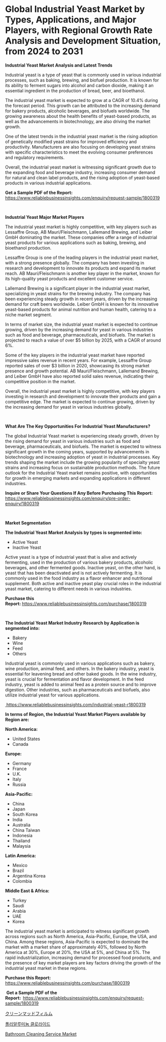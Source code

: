 <p><h1>Global Industrial Yeast Market by Types, Applications, and Major Players, with Regional Growth Rate Analysis and Development Situation, from 2024 to 2031</h1></p><p><strong>Industrial Yeast Market Analysis and Latest Trends</strong></p>
<p><p>Industrial yeast is a type of yeast that is commonly used in various industrial processes, such as baking, brewing, and biofuel production. It is known for its ability to ferment sugars into alcohol and carbon dioxide, making it an essential ingredient in the production of bread, beer, and bioethanol.</p><p>The industrial yeast market is expected to grow at a CAGR of 10.4% during the forecast period. This growth can be attributed to the increasing demand for bakery products, alcoholic beverages, and biofuels worldwide. The growing awareness about the health benefits of yeast-based products, as well as the advancements in biotechnology, are also driving the market growth.</p><p>One of the latest trends in the industrial yeast market is the rising adoption of genetically modified yeast strains for improved efficiency and productivity. Manufacturers are also focusing on developing yeast strains with specific characteristics to meet the evolving consumer preferences and regulatory requirements.</p><p>Overall, the industrial yeast market is witnessing significant growth due to the expanding food and beverage industry, increasing consumer demand for natural and clean label products, and the rising adoption of yeast-based products in various industrial applications.</p></p>
<p><strong>Get a Sample PDF of the Report:&nbsp;</strong> <a href="https://www.reliablebusinessinsights.com/enquiry/request-sample/1800319">https://www.reliablebusinessinsights.com/enquiry/request-sample/1800319</a></p>
<p>&nbsp;</p>
<p><strong>Industrial Yeast Major Market Players</strong></p>
<p><p>The industrial yeast market is highly competitive, with key players such as Lessaffre Group, AB Mauri/Fleischmann, Lallemand Brewing, and Leiber GmbH dominating the market. These companies offer a range of industrial yeast products for various applications such as baking, brewing, and bioethanol production.</p><p>Lessaffre Group is one of the leading players in the industrial yeast market, with a strong presence globally. The company has been investing in research and development to innovate its products and expand its market reach. AB Mauri/Fleischmann is another key player in the market, known for its high-quality yeast products and excellent customer service.</p><p>Lallemand Brewing is a significant player in the industrial yeast market, specializing in yeast strains for the brewing industry. The company has been experiencing steady growth in recent years, driven by the increasing demand for craft beers worldwide. Leiber GmbH is known for its innovative yeast-based products for animal nutrition and human health, catering to a niche market segment.</p><p>In terms of market size, the industrial yeast market is expected to continue growing, driven by the increasing demand for yeast in various industries such as food and beverage, pharmaceuticals, and biofuels. The market is projected to reach a value of over $5 billion by 2025, with a CAGR of around 6%.</p><p>Some of the key players in the industrial yeast market have reported impressive sales revenue in recent years. For example, Lessaffre Group reported sales of over $3 billion in 2020, showcasing its strong market presence and growth potential. AB Mauri/Fleischmann, Lallemand Brewing, and Leiber GmbH have also reported solid sales revenue, indicating their competitive position in the market. </p><p>Overall, the industrial yeast market is highly competitive, with key players investing in research and development to innovate their products and gain a competitive edge. The market is expected to continue growing, driven by the increasing demand for yeast in various industries globally.</p></p>
<p>&nbsp;</p>
<p><strong>What Are The Key Opportunities For Industrial Yeast Manufacturers?</strong></p>
<p><p>The global Industrial Yeast market is experiencing steady growth, driven by the rising demand for yeast in various industries such as food and beverage, pharmaceuticals, and biofuels. The market is expected to witness significant growth in the coming years, supported by advancements in biotechnology and increasing adoption of yeast in industrial processes. Key trends shaping the market include the growing popularity of specialty yeast strains and increasing focus on sustainable production methods. The future outlook for the Industrial Yeast market remains positive, with opportunities for growth in emerging markets and expanding applications in different industries.</p></p>
<p><strong>Inquire or Share Your Questions If Any Before Purchasing This Report:</strong> <a href="https://www.reliablebusinessinsights.com/enquiry/pre-order-enquiry/1800319">https://www.reliablebusinessinsights.com/enquiry/pre-order-enquiry/1800319</a></p>
<p>&nbsp;</p>
<p><strong>Market Segmentation</strong></p>
<p><strong>The Industrial Yeast Market Analysis by types is segmented into:</strong></p>
<p><ul><li>Active Yeast</li><li>Inactive Yeast</li></ul></p>
<p><p>Active yeast is a type of industrial yeast that is alive and actively fermenting, used in the production of various bakery products, alcoholic beverages, and other fermented goods. Inactive yeast, on the other hand, is yeast that has been deactivated and is not actively fermenting. It is commonly used in the food industry as a flavor enhancer and nutritional supplement. Both active and inactive yeast play crucial roles in the industrial yeast market, catering to different needs in various industries.</p></p>
<p><strong>Purchase this Report:&nbsp;</strong><a href="https://www.reliablebusinessinsights.com/purchase/1800319">https://www.reliablebusinessinsights.com/purchase/1800319</a></p>
<p>&nbsp;</p>
<p><strong>The Industrial Yeast Market Industry Research by Application is segmented into:</strong></p>
<p><ul><li>Bakery</li><li>Wine</li><li>Feed</li><li>Others</li></ul></p>
<p><p>Industrial yeast is commonly used in various applications such as bakery, wine production, animal feed, and others. In the bakery industry, yeast is essential for leavening bread and other baked goods. In the wine industry, yeast is crucial for fermentation and flavor development. In the feed industry, yeast is added to animal feed as a protein source and to improve digestion. Other industries, such as pharmaceuticals and biofuels, also utilize industrial yeast for various applications.</p></p>
<p><a href="https://www.reliablebusinessinsights.com/industrial-yeast-r1800319">&nbsp;https://www.reliablebusinessinsights.com/industrial-yeast-r1800319</a></p>
<p><strong>In terms of Region, the Industrial Yeast Market Players available by Region are:</strong></p>
<p>
    <p> <strong> North America: </strong>
        <ul>
            <li>United States</li>
            <li>Canada</li>
        </ul>
        </p> 
    <p> <strong> Europe: </strong>
        <ul>
            <li>Germany</li>
            <li>France</li>
            <li>U.K.</li>
            <li>Italy</li>
            <li>Russia</li>
        </ul>
        </p> 
    <p> <strong> Asia-Pacific: </strong>
        <ul>
            <li>China</li>
            <li>Japan</li>
            <li>South Korea</li>
            <li>India</li>
            <li>Australia</li>
            <li>China Taiwan</li>
            <li>Indonesia</li>
            <li>Thailand</li>
            <li>Malaysia</li>
        </ul>
        </p> 
    <p> <strong> Latin America: </strong>
        <ul>
            <li>Mexico</li>
            <li>Brazil</li>
            <li>Argentina Korea</li>
            <li>Colombia</li>
        </ul>
        </p> 
    <p> <strong> Middle East & Africa: </strong>
        <ul>
            <li>Turkey</li>
            <li>Saudi</li>
            <li>Arabia</li>
            <li>UAE</li>
            <li>Korea</li>
        </ul>
    </p>
    </p>
<p><p>The industrial yeast market is anticipated to witness significant growth across regions such as North America, Asia-Pacific, Europe, the USA, and China. Among these regions, Asia-Pacific is expected to dominate the market with a market share of approximately 40%, followed by North America at 30%, Europe at 20%, the USA at 5%, and China at 5%. The rapid industrialization, increasing demand for processed food products, and the presence of key market players are key factors driving the growth of the industrial yeast market in these regions.</p></p>
<p><strong>Purchase this Report: </strong><a href="https://www.reliablebusinessinsights.com/purchase/1800319">https://www.reliablebusinessinsights.com/purchase/1800319</a></p>
<p>&nbsp;<strong>Get a Sample PDF of the Report:&nbsp;&nbsp;</strong><a href="https://www.reliablebusinessinsights.com/enquiry/request-sample/1800319">https://www.reliablebusinessinsights.com/enquiry/request-sample/1800319</a></p>
<p><strong></strong></p>
<p><p><a href="https://github.com/DayanaRunolfsdottir/Market-Research-Report-List-1/blob/main/4498298112018.md">クリーンマッドフィルム</a></p><p><a href="https://github.com/camron674/Market-Research-Report-List-2/blob/main/8101143129978.md">폴리알루미늄 클로라이드</a></p><p><a href="https://github.com/MaraKoelpin2023/Market-Research-Report-List-1/blob/main/bathroom-cleaning-service-market.md">Bathroom Cleaning Service Market</a></p></p>